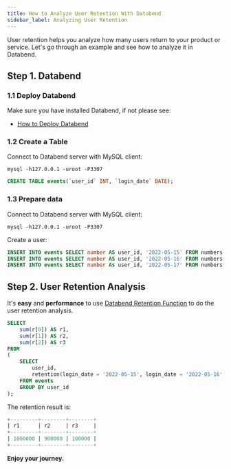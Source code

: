 ```yaml
---
title: How to Analyze User Retention With Databend
sidebar_label: Analyzing User Retention
---
```


User retention helps you analyze how many users return to your product or service. Let's go through an example and see how to analyze it in Databend.

## Step 1. Databend

### 1.1 Deploy Databend

Make sure you have installed Databend, if not please see:

* [How to Deploy Databend](../00-guides/index.md#deployment)

### 1.2 Create a Table

Connect to Databend server with MySQL client:
```shell
mysql -h127.0.0.1 -uroot -P3307 
```

```sql
CREATE TABLE events(`user_id` INT, `login_date` DATE);
```

### 1.3 Prepare data

Connect to Databend server with MySQL client:
```shell
mysql -h127.0.0.1 -uroot -P3307 
```

Create a user:
```sql
INSERT INTO events SELECT number AS user_id, '2022-05-15' FROM numbers(1000000);
INSERT INTO events SELECT number AS user_id, '2022-05-16' FROM numbers(900000);
INSERT INTO events SELECT number As user_id, '2022-05-17' FROM numbers(100000);
```
## Step 2. User Retention Analysis

It's **easy** and **performance** to use [Databend Retention Function](../30-reference/20-functions/10-aggregate-functions/aggregate-retention.md) to do the user retention analysis.

```sql
SELECT
    sum(r[0]) AS r1,
    sum(r[1]) AS r2,
    sum(r[2]) AS r3
FROM
(
    SELECT
        user_id,
        retention(login_date = '2022-05-15', login_date = '2022-05-16', login_date = '2022-05-17') AS r
    FROM events
    GROUP BY user_id
);
```

The retention result is:
```sql
+---------+--------+--------+
| r1      | r2     | r3     |
+---------+--------+--------+
| 1000000 | 900000 | 100000 |
+---------+--------+--------+
```

**Enjoy your journey.** 
